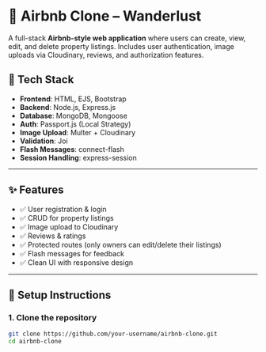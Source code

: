 # 🏡 Airbnb Clone – Wanderlust

A full-stack **Airbnb-style web application** where users can create, view, edit, and delete property listings. Includes user authentication, image uploads via Cloudinary, reviews, and authorization features.

## 🔧 Tech Stack

- **Frontend**: HTML, EJS, Bootstrap
- **Backend**: Node.js, Express.js
- **Database**: MongoDB, Mongoose
- **Auth**: Passport.js (Local Strategy)
- **Image Upload**: Multer + Cloudinary
- **Validation**: Joi
- **Flash Messages**: connect-flash
- **Session Handling**: express-session

---

## ✨ Features

- ✅ User registration & login
- ✅ CRUD for property listings
- ✅ Image upload to Cloudinary
- ✅ Reviews & ratings
- ✅ Protected routes (only owners can edit/delete their listings)
- ✅ Flash messages for feedback
- ✅ Clean UI with responsive design

---

## 🚀 Setup Instructions

### 1. Clone the repository

```bash
git clone https://github.com/your-username/airbnb-clone.git
cd airbnb-clone
```
